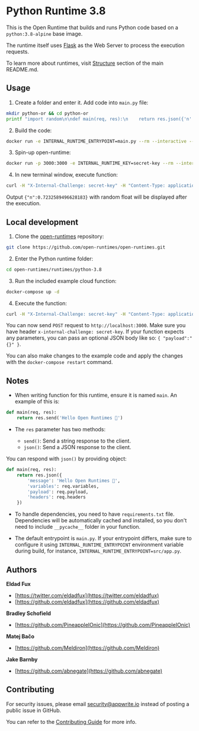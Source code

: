 # Python Runtime 3.8

This is the Open Runtime that builds and runs Python code based on a `python:3.8-alpine` base image. 

The runtime itself uses [Flask](https://flask.palletsprojects.com/en/2.0.x) as the Web Server to process the execution requests.

To learn more about runtimes, visit [Structure](https://github.com/open-runtimes/open-runtimes#structure) section of the main README.md.

## Usage

1. Create a folder and enter it. Add code into `main.py` file:    

```bash
mkdir python-or && cd python-or
printf "import random\n\ndef main(req, res):\n    return res.json({'n': random.random() })" > main.py
```

2. Build the code:

```bash
docker run -e INTERNAL_RUNTIME_ENTRYPOINT=main.py --rm --interactive --tty --volume $PWD:/usr/code openruntimes/python:v2-3.8 sh /usr/local/src/build.sh
```

3. Spin-up open-runtime:

```bash
docker run -p 3000:3000 -e INTERNAL_RUNTIME_KEY=secret-key --rm --interactive --tty --volume $PWD/code.tar.gz:/tmp/code.tar.gz:ro openruntimes/python:v2-3.8 sh /usr/local/src/start.sh
```

4. In new terminal window, execute function:

```bash
curl -H "X-Internal-Challenge: secret-key" -H "Content-Type: application/json" -X POST http://localhost:3000/ -d '{"payload": "{}"}'
```

Output `{"n":0.7232589496628183}` with random float will be displayed after the execution.

## Local development

1. Clone the [open-runtimes](https://github.com/open-runtimes/open-runtimes) repository:

```bash
git clone https://github.com/open-runtimes/open-runtimes.git
```

2. Enter the Python runtime folder:

```bash
cd open-runtimes/runtimes/python-3.8
```

3. Run the included example cloud function:

```bash
docker-compose up -d
```

4. Execute the function:

```bash
curl -H "X-Internal-Challenge: secret-key" -H "Content-Type: application/json" -X POST http://localhost:3000/ -d '{"payload": "{}"}'
```

You can now send `POST` request to `http://localhost:3000`. Make sure you have header `x-internal-challenge: secret-key`. If your function expects any parameters, you can pass an optional JSON body like so: `{ "payload":"{}" }`.

You can also make changes to the example code and apply the changes with the `docker-compose restart` command.

## Notes

- When writing function for this runtime, ensure it is named `main`. An example of this is:

```python
def main(req, res):
    return res.send('Hello Open Runtimes 👋')
```

- The `res` parameter has two methods:

    - `send()`: Send a string response to the client.
    - `json()`: Send a JSON response to the client.

You can respond with `json()` by providing object:

```python
def main(req, res):
    return res.json({
        'message': 'Hello Open Runtimes 👋',
        'variables': req.variables,
        'payload': req.payload,
        'headers': req.headers
    })
```

- To handle dependencies, you need to have `requirements.txt` file. Dependencies will be automatically cached and installed, so you don't need to include `__pycache__` folder in your function.

- The default entrypoint is `main.py`. If your entrypoint differs, make sure to configure it using `INTERNAL_RUNTIME_ENTRYPOINT` environment variable during build, for instance, `INTERNAL_RUNTIME_ENTRYPOINT=src/app.py`.

## Authors

**Eldad Fux**

+ [https://twitter.com/eldadfux](https://twitter.com/eldadfux)
+ [https://github.com/eldadfux](https://github.com/eldadfux)

**Bradley Schofield**

+ [https://github.com/PineappleIOnic](https://github.com/PineappleIOnic)

**Matej Bačo**

+ [https://github.com/Meldiron](https://github.com/Meldiron)

**Jake Barnby**

+ [https://github.com/abnegate](https://github.com/abnegate)

## Contributing

For security issues, please email security@appwrite.io instead of posting a public issue in GitHub.

You can refer to the [Contributing Guide](https://github.com/open-runtimes/open-runtimes/blob/main/CONTRIBUTING.md) for more info.
